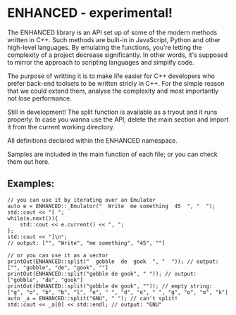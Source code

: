 # ENHANCED - experimental!

The ENHANCED library is an API set up of some of the modern methods written in C++. Such methods are built-in in JavaScript, Python and other high-level languages. By emulating the functions, you're letting the complexity of a project decrease significantly. In other words, it's supposed to mirror the approach to scripting languages and simplify code.

The purpose of writting it is to make life easier for C++ developers who prefer back-end toolsets to be written stricly in C++. For the simple reason that we could extend them, analyse the complexity and most importantly not lose performance.

Still in development! The split function is available as a tryout and it runs properly. In case you wanna use the API, delete the main section and import it from the current working directory.


All definitions declared within the ENHANCED namespace.

Samples are included in the main function of each file; or you can check them out here.

## Examples:

	// you can use it by iterating over an Emulator
	auto e = ENHANCED::_Emulator("  Write  me something  45  ", "  "); 
	std::cout << "[ ";
	while(e.next()){
		std::cout << e.current() << ", ";
	};
	std::cout << "]\n";
	// output: ["", "Write", "me something", "45", ""]
	
	// or you can use it as a vector
	printOut(ENHANCED::split("  gobble  de  gook  ", "  ")); // output: ["", "gobble", "de", "gook", ""]
	printOut(ENHANCED::split("gobble de gook", " ")); // output: ["gobble", "de", "gook"]
	printOut(ENHANCED::split("gobble de gook", "")); // empty string: ["g", "o", "b", "b", "l", "e", " ", "d", "e", " ", "g", "o", "o", "k"]
	auto _a = ENHANCED::split("GNU", " "); // can't split!
	std::cout << _a[0] << std::endl; // output: "GNU"
